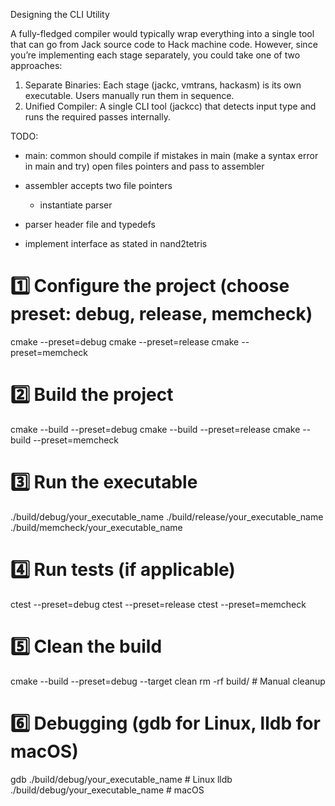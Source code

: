 Designing the CLI Utility

A fully-fledged compiler would typically wrap everything into a single tool that can go from Jack source code to Hack machine code. However, since you’re implementing each stage separately, you could take one of two approaches:
1.	Separate Binaries: Each stage (jackc, vmtrans, hackasm) is its own executable. Users manually run them in sequence.
2.	Unified Compiler: A single CLI tool (jackcc) that detects input type and runs the required passes internally.


TODO:
- main:
common should compile if mistakes in main (make a syntax error in main and try)
open files pointers and pass to assembler 
  

- assembler accepts two file pointers 
  - instantiate parser
- parser header file and typedefs 
- implement interface as stated in nand2tetris 









# 1️⃣ Configure the project (choose preset: debug, release, memcheck)
cmake --preset=debug
cmake --preset=release
cmake --preset=memcheck

# 2️⃣ Build the project
cmake --build --preset=debug
cmake --build --preset=release
cmake --build --preset=memcheck

# 3️⃣ Run the executable
./build/debug/your_executable_name
./build/release/your_executable_name
./build/memcheck/your_executable_name

# 4️⃣ Run tests (if applicable)
ctest --preset=debug
ctest --preset=release
ctest --preset=memcheck

# 5️⃣ Clean the build
cmake --build --preset=debug --target clean
rm -rf build/  # Manual cleanup

# 6️⃣ Debugging (gdb for Linux, lldb for macOS)
gdb ./build/debug/your_executable_name   # Linux
lldb ./build/debug/your_executable_name  # macOS